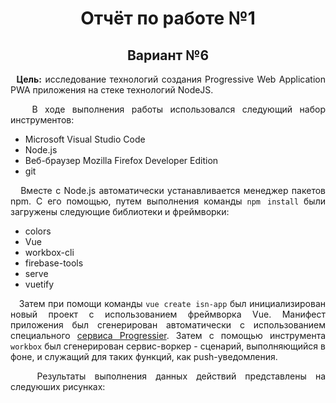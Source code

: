 <h1 align="center">Отчёт по работе №1</h1>
<h2 align="center">Вариант №6</h2>

<p align="justify">
<b>&nbsp;&nbsp;Цель:</b> исследование технологий создания Progressive Web Application PWA приложения на стеке технологий NodeJS.
</p>
<p align="justify">&nbsp;&nbsp;
В ходе выполнения работы использовался следующий набор инструментов:
</p>

- Microsoft Visual Studio Code
- Node.js
- Веб-браузер Mozilla Firefox Developer Edition
- git

<p align="justify">&nbsp;&nbsp;
Вместе с Node.js автоматически устанавливается менеджер пакетов npm. С его помощью, путем выполнения команды <code>npm install</code> были загружены следующие библиотеки и фреймворки:
</p>

- colors
- Vue
- workbox-cli
- firebase-tools
- serve
- vuetify

<p align="justify">&nbsp;&nbsp;
Затем при помощи команды <code>vue create isn-app</code> был инициализирован новый проект с использованием фреймворка Vue. Манифест приложения был сгенерирован автоматически с использованием специального <a href="https://progressier.com/pwa-manifest-generator">сервиса Progressier</a>. Затем с помощью инструмента <code>workbox</code> был сгенерирован сервис-воркер - сценарий, выполняющийся в фоне, и служащий для таких функций, как push-уведомления.
</p>
<p align="justify">&nbsp;&nbsp;
Результаты выполнения данных действий представлены на следуюших рисунках:
</p>